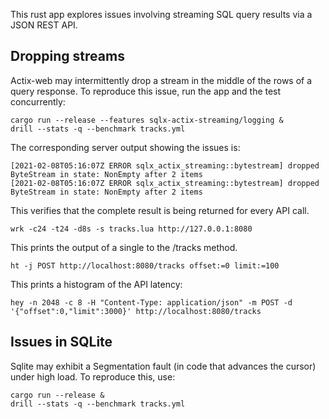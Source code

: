 This rust app explores issues involving streaming SQL query results
via a JSON REST API.

## Dropping streams

Actix-web may intermittently drop a stream in the middle of the rows of
a query response.  To reproduce this issue, run the app and the test
concurrently:

    cargo run --release --features sqlx-actix-streaming/logging &
    drill --stats -q --benchmark tracks.yml

The corresponding server output showing the issues is:

    [2021-02-08T05:16:07Z ERROR sqlx_actix_streaming::bytestream] dropped ByteStream in state: NonEmpty after 2 items
    [2021-02-08T05:16:07Z ERROR sqlx_actix_streaming::bytestream] dropped ByteStream in state: NonEmpty after 2 items

This verifies that the complete result is being returned for every API
call.

    wrk -c24 -t24 -d8s -s tracks.lua http://127.0.0.1:8080

This prints the output of a single to the /tracks method.

    ht -j POST http://localhost:8080/tracks offset:=0 limit:=100

This prints a histogram of the API latency:

    hey -n 2048 -c 8 -H "Content-Type: application/json" -m POST -d '{"offset":0,"limit":3000}' http://localhost:8080/tracks

## Issues in SQLite

Sqlite may exhibit a Segmentation fault (in code that advances the cursor)
under high load. To reproduce this, use:

    cargo run --release &
    drill --stats -q --benchmark tracks.yml

